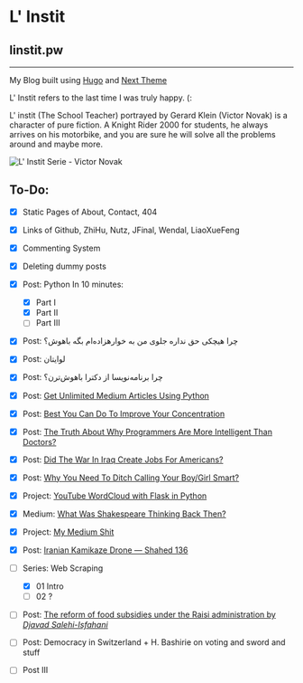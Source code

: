 # L' Instit

## linstit.pw

---

My Blog built using [Hugo](https://gohugo.io) and [Next Theme](https://github.com/elkan1788/hugo-theme-next)

L' Instit refers to the last time I was truly happy. (:

L' instit (The School Teacher) portrayed by Gerard Klein (Victor Novak) is a character of pure fiction. A Knight Rider 2000 for students, he always arrives on his motorbike, and you are sure he will solve all the problems around and maybe more.

![L' Instit Serie - Victor Novak](https://linstit.pw/novak.jpg "L' instit (The School Teacher) portrayed by Gerard Klein (Victor Novak) is a character of pure fiction. A Knight Rider 2000 for students, he always arrives on his motorbike, and you are sure he will solve all the problems around and maybe more.")

## To-Do:
+ [X] Static Pages of About, Contact, 404
+ [X] Links of Github, ZhiHu, Nutz, JFinal, Wendal, LiaoXueFeng
+ [X] Commenting System
+ [X] Deleting dummy posts
+ [X] Post: Python In 10 minutes:
    + [X] Part I
    + [X] Part II
    + [ ] Part III
+ [X] Post: چرا هیچکی حق نداره جلوی من به خوارهزاده‌ام بگه باهوش؟
+ [X] Post: لوایتان
+ [X] Post: چرا برنامه‌نویسا از دکترا باهوش‌ترن؟
+ [X] Post: [Get Unlimited Medium Articles Using Python](https://medium.com/@AYoonesi/get-unlimited-medium-articles-using-python-23b157230c05)
+ [X] Post: [Best You Can Do To Improve Your Concentration](https://medium.com/@AYoonesi/best-you-can-do-to-improve-your-concentration-e172b9ed80)
+ [X] Post: [The Truth About Why Programmers Are More Intelligent Than Doctors?](https://medium.com/@AYoonesi/the-truth-about-why-programmers-are-more-intelligent-than-doctors-c5563fc45db5)
+ [X] Post: [Did The War In Iraq Create Jobs For Americans?](https://medium.com/@AYoonesi/did-the-war-in-iraq-create-jobs-for-americans-654bd03a388a)
+ [X] Post: [Why You Need To Ditch Calling Your Boy/Girl Smart?](https://medium.com/just-to-talk-about/why-you-need-to-ditch-calling-your-boy-girl-smart-19f6cd4152fd)
+ [X] Project: [YouTube WordCloud with Flask in Python](https://github.com/AYoonesi/yt-cloud)
+ [X] Medium: [What Was Shakespeare Thinking Back Then?](https://medium.com/@AYoonesi/what-was-shakespeare-thinking-back-then-fc415873eb73)
+ [X] Project: [My Medium Shit](https://github.com/AYoonesi/medium)
+ [X] Post: [Iranian Kamikaze Drone — Shahed 136](https://medium.com/@AYoonesi/iranian-kamikaze-drone-shahed-136-808d9d89609)

+ [ ] Series: Web Scraping
    + [X] 01 Intro
    + [ ] 02 ?

+ [ ] Post: [The reform of food subsidies under the Raisi administration by *Djavad Salehi-Isfahani*](https://djavadsalehi.com/2022/05/19/the-reform-of-food-subsidies-under-the-raisi-administration/)
+ [ ] Post: Democracy in Switzerland + H. Bashirie on voting and sword and stuff
+ [ ] Post III
